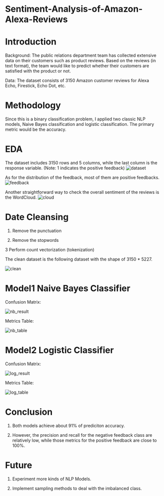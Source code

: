 # Sentiment-Analysis-of-Amazon-Alexa-Reviews

# Introduction
Background: The public relations department team has collected extensive data on their customers such as product reviews. Based on the reviews (in text format), the team would like to predict whether their customers are satisfied with the product or not. 

Data: The dataset consists of 3150 Amazon customer reviews for Alexa Echo, Firestick, Echo Dot, etc.

# Methodology
Since this is a binary classification problem, I applied two classic NLP models, Naive Bayes classification and logistic classification. The primary metric would be the accuracy.

# EDA

The dataset includes 3150 rows and 5 columns, while the last column is the response variable. (Note: 1 indicates the positive feedback)
![dataset](https://user-images.githubusercontent.com/64850893/104144804-c592e080-5392-11eb-8a1d-dcbf910bfe79.jpg)

As for the distribution of the feedback, most of them are positive feedbacks.
![feedback](https://user-images.githubusercontent.com/64850893/104144920-30dcb280-5393-11eb-9e34-ffa24da380e4.jpg)

Another straightforward way to check the overall sentiment of the reviews is the WordCloud.
![cloud](https://user-images.githubusercontent.com/64850893/104144939-3d610b00-5393-11eb-813f-ee133a9552ce.jpg)



# Date Cleansing

1. Remove the punctuation  

2. Remove the stopwords

3  Perform count vectorization (tokenization) 

The clean dataset is the following dataset with the shape of 3150 * 5227.

![clean](https://user-images.githubusercontent.com/64850893/104145301-6930c080-5394-11eb-856f-965ce9caa6a0.jpg)


# Model1 Naive Bayes Classifier

Confusion Matrix:

![nb_result](https://user-images.githubusercontent.com/64850893/104147965-5fac5600-539e-11eb-87f3-5eadc58a780d.jpg)

Metrics Table:

![nb_table](https://user-images.githubusercontent.com/64850893/104147977-6c30ae80-539e-11eb-9bb1-8ccd746921fe.jpg)

# Model2 Logistic Classifier

Confusion Matrix:

![log_result](https://user-images.githubusercontent.com/64850893/104147998-7c488e00-539e-11eb-9578-d7f896be6533.jpg)

Metrics Table:

![log_table](https://user-images.githubusercontent.com/64850893/104148004-84a0c900-539e-11eb-8859-6ebc84ab82a7.jpg)

# Conclusion

1. Both models achieve about 91% of prediciton accuracy.

2. However, the precision and recall for the negative feedback class are relatively low, while those metrics for the positive feedback are close to 100%.

# Future

1. Experiment more kinds of NLP Models.

2. Implement sampling methods to deal with the imbalanced class.
